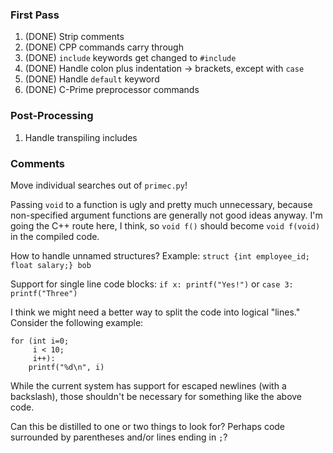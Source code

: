 ### First Pass
1. (DONE) Strip comments
2. (DONE) CPP commands carry through
3. (DONE) `include` keywords get changed to `#include`
4. (DONE) Handle colon plus indentation -> brackets, except with `case`
5. (DONE) Handle `default` keyword
8. (DONE) C-Prime preprocessor commands

### Post-Processing
1. Handle transpiling includes

### Comments

Move individual searches out of `primec.py`!

Passing `void` to a function is ugly and pretty much unnecessary, because
non-specified argument functions are generally not good ideas anyway. I'm going
the C++ route here, I think, so `void f()` should become `void f(void)` in the
compiled code.

How to handle unnamed structures? Example:
`struct {int employee_id; float salary;} bob`

Support for single line code blocks: `if x: printf("Yes!")` or
`case 3: printf("Three")`

I think we might need a better way to split the code into logical "lines."
Consider the following example:

```
for (int i=0;
     i < 10;
     i++):
    printf("%d\n", i)
```

While the current system has support for escaped newlines (with a backslash),
those shouldn't be necessary for something like the above code.

Can this be distilled to one or two things to look for? Perhaps code surrounded
by parentheses and/or lines ending in `;`?

